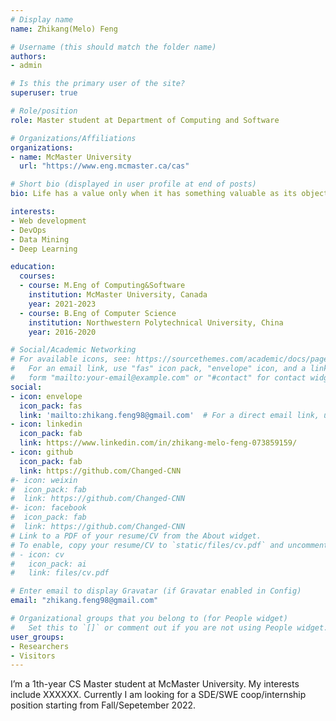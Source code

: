 ```yaml
---
# Display name
name: Zhikang(Melo) Feng

# Username (this should match the folder name)
authors:
- admin

# Is this the primary user of the site?
superuser: true

# Role/position
role: Master student at Department of Computing and Software

# Organizations/Affiliations
organizations:
- name: McMaster University
  url: "https://www.eng.mcmaster.ca/cas"

# Short bio (displayed in user profile at end of posts)
bio: Life has a value only when it has something valuable as its object.

interests:
- Web development
- DevOps
- Data Mining
- Deep Learning

education:
  courses:
  - course: M.Eng of Computing&Software
    institution: McMaster University, Canada
    year: 2021-2023
  - course: B.Eng of Computer Science
    institution: Northwestern Polytechnical University, China
    year: 2016-2020

# Social/Academic Networking
# For available icons, see: https://sourcethemes.com/academic/docs/page-builder/#icons
#   For an email link, use "fas" icon pack, "envelope" icon, and a link in the
#   form "mailto:your-email@example.com" or "#contact" for contact widget.
social:
- icon: envelope
  icon_pack: fas
  link: 'mailto:zhikang.feng98@gmail.com'  # For a direct email link, use "mailto:test@example.org".
- icon: linkedin
  icon_pack: fab
  link: https://www.linkedin.com/in/zhikang-melo-feng-073859159/
- icon: github
  icon_pack: fab
  link: https://github.com/Changed-CNN
#- icon: weixin
#  icon_pack: fab
#  link: https://github.com/Changed-CNN
#- icon: facebook
#  icon_pack: fab
#  link: https://github.com/Changed-CNN
# Link to a PDF of your resume/CV from the About widget.
# To enable, copy your resume/CV to `static/files/cv.pdf` and uncomment the lines below.
# - icon: cv
#   icon_pack: ai
#   link: files/cv.pdf

# Enter email to display Gravatar (if Gravatar enabled in Config)
email: "zhikang.feng98@gmail.com"

# Organizational groups that you belong to (for People widget)
#   Set this to `[]` or comment out if you are not using People widget.
user_groups:
- Researchers
- Visitors
---
```


I’m a 1th-year CS Master student at McMaster University. My interests include XXXXXX. Currently I am looking for a SDE/SWE coop/internship position starting from Fall/Sepetember 2022.
